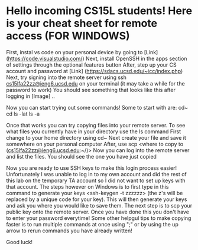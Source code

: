 # Hello incoming CS15L students! Here is your cheat sheet for remote access (FOR WINDOWS)

First, instal vs code on your personal device by going to [Link] (https://code.visualstudio.com/)
Next, install OpenSSH in the apps section of settings through the optional features button
After, step up your CS account and password at [Link] (https://sdacs.ucsd.edu/~icc/index.php)
Next, try signing into the remote server using ssh cs15lfa22zz@ieng6.ucsd.edu on your terminal  (it may take a while for the password to work) 
You should see something that looks like this after logging in [Image] ..

Now you can start trying out some commands!
Some to start with are:
cd~
cd
ls -lat
ls -a

Once that works you can try copying files into your remote server. To see what files you currently have in your directory use the ls command
First change to your home directory using cd~
Next create your file and save it somewhere on your personal computer
After, use scp <file path> <where to copy to (cs15lfa22zz@ieng6.ucsd.edu:~/)>
Now you can log into the remote server and list the files. You should see the one you have just copied
  

Now you are ready to use SSH keys to make this login process easier!
  Unfortunately I was unable to log in to my own account and did the rest of this lab on the temporary TA account so I did not want to set up keys with that account. 
  The steps however on Windows is to first type in this command to generate your keys <ssh-keygen -t zzzzzz> (the z's will be replaced by a unique code for your key). This will then generate your keys and ask you where you would like to save them. 
  The next step is to scp your public key onto the remote server. 
  Once you have done this you don't have to enter your password everytime!
  Some other helpgul tips to make copying faster is to run multiple commands at once using ";" or by using the up arrow to rerun commands you have already written!
  
  Good luck!
 


